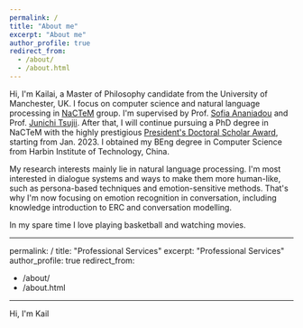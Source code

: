 ```yaml
---
permalink: /
title: "About me"
excerpt: "About me"
author_profile: true
redirect_from: 
  - /about/
  - /about.html
---
```


Hi, I'm Kailai, a Master of Philosophy candidate from the University of Manchester, UK. I focus on computer science and natural language processing in [NaCTeM](http://nactem.ac.uk/) group. I'm supervised by Prof. [Sofia Ananiadou](https://www.research.manchester.ac.uk/portal/sophia.ananiadou.html) and Prof. [Junichi Tsujii](http://www.nactem.ac.uk/profile.php?member=jtsujii). After that, I will continue pursuing a PhD degree in NaCTeM with the highly prestigious [President's Doctoral Scholar Award](https://www.manchester.ac.uk/study/postgraduate-research/funding/presidents-doctoral-scholar-award/), starting from Jan. 2023. I obtained my BEng degree in Computer Science from Harbin Institute of Technology, China.

My research interests mainly lie in natural language processing. I'm most interested in dialogue systems and ways to make them more human-like, such as persona-based techniques and emotion-sensitive methods. That's why I'm now focusing on emotion recognition in conversation, including knowledge introduction to ERC and conversation modelling.

In my spare time I love playing basketball and watching movies.

---
permalink: /
title: "Professional Services"
excerpt: "Professional Services"
author_profile: true
redirect_from: 
  - /about/
  - /about.html
---

Hi, I'm Kail
